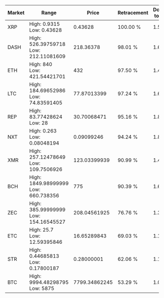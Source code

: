 | Market | Range | Price| Retracement | Doubles to 50% |
| --- | --- | --- | --- | --- |
| XRP | High: 0.9315<br />Low: 0.43628 | 0.43628 | 100.00 % | 1.57 |
| DASH | High: 526.39759718<br />Low: 212.11081609 | 218.36378 | 98.01 % | 1.69 |
| ETH | High: 840<br />Low: 421.54421701 | 432 | 97.50 % | 1.46 |
| LTC | High: 184.69652986<br />Low: 74.83591405 | 77.87013399 | 97.24 % | 1.67 |
| REP | High: 83.77428624<br />Low: 28 | 30.70068471 | 95.16 % | 1.82 |
| NXT | High: 0.263<br />Low: 0.08048194 | 0.09099246 | 94.24 % | 1.89 |
| XMR | High: 257.12478649<br />Low: 109.7506926 | 123.03399939 | 90.99 % | 1.49 |
| BCH | High: 1849.98999999<br />Low: 660.738356 | 775 | 90.39 % | 1.62 |
| ZEC | High: 385.99999999<br />Low: 154.16545527 | 208.04561925 | 76.76 % | 1.30 |
| ETC | High: 25.7<br />Low: 12.59395846 | 16.65289843 | 69.03 % | 1.15 |
| STR | High: 0.44685813<br />Low: 0.17800187 | 0.28000001 | 62.06 % | 1.12 |
| BTC | High: 9994.48298795<br />Low: 5875 | 7799.34862245 | 53.29 % | 1.02 |
